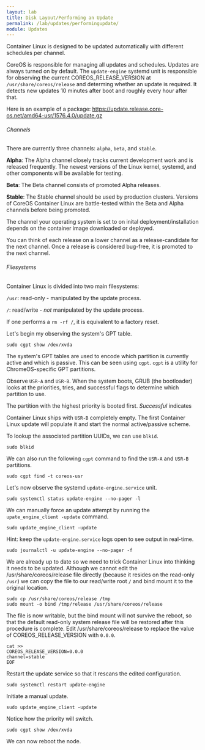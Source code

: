 ```yaml
---
layout: lab
title: Disk Layout/Performing an Update
permalink: /lab/updates/performingupdate/
module: Updates
---
```


Container Linux is designed to be updated automatically with different schedules per channel.

CoreOS is responsible for managing all updates and schedules. Updates are always turned on by default. The `update-engine` systemd unit is responsible for observing the current COREOS_RELEASE_VERSION at `/usr/share/coreos/release` and determing whether an update is required. It detects new updates 10 minutes after boot and roughly every hour after that.

Here is an example of a package: https://update.release.core-os.net/amd64-usr/1576.4.0/update.gz

###### Channels

There are currently three channels: `alpha`, `beta`, and `stable`.

__Alpha__: The Alpha channel closely tracks current development work and is released frequently. The newest versions of the Linux kernel, systemd, and other components will be available for testing.

__Beta__: The Beta channel consists of promoted Alpha releases.

__Stable__: The Stable channel should be used by production clusters. Versions of CoreOS Container Linux are battle-tested within the Beta and Alpha channels before being promoted.

The channel your operating system is set to on inital deployment/installation depends on the container image downloaded or deployed.

You can think of each release on a lower channel as a release-candidate for the next channel. Once a release is considered bug-free, it is promoted to the next channel.

###### Filesystems

Container Linux is divided into two main filesystems:

`/usr`: read-only - manipulated by the update process.

`/`: read/write - *not* manipulated by the update process.

If one performs a `rm -rf /`, it is equivalent to a factory reset.

Let's begin my observing the system's GPT table.

```
sudo cgpt show /dev/xvda
```

The system's GPT tables are used to encode which partition is currently active and which is passive. This can be seen using `cgpt`. `cgpt` is a utility for ChromeOS-specific GPT partitions.

Observe `USR-A` and `USR-B`. When the system boots, GRUB (the bootloader) looks at the priorities, tries, and successful flags to determine which partition to use.

The partition with the highest priority is booted first. *Successful* indicates

Container Linux ships with `USR-B` completely empty.  The first Container Linux update will populate it and start the normal active/passive scheme.

To lookup the associated partition UUIDs, we can use `blkid`.

```
sudo blkid
```

We can also run the following `cgpt` command to find the `USR-A` and `USR-B` partitions.

```
sudo cgpt find -t coreos-usr
```

Let's now observe the systemd `update-engine.service` unit.

```
sudo systemctl status update-engine --no-pager -l
```

We can manually force an update attempt by running the `upate_engine_client -update` command.

```
sudo update_engine_client -update
```

Hint: keep the `update-engine.service` logs open to see output in real-time.

```
sudo journalctl -u update-engine --no-pager -f
```

We are already up to date so we need to trick Container Linux into thinking it needs to be updated.
Although we cannot edit the /usr/share/coreos/release file directly (because it resides on the read-only `/usr`) we can copy the file to our read/write root `/` and bind mount it to the original location.

```
sudo cp /usr/share/coreos/release /tmp
sudo mount -o bind /tmp/release /usr/share/coreos/release
```

The file is now writable, but the bind mount will not survive the reboot, so that the default read-only system release file will be restored after this procedure is complete. Edit /usr/share/coreos/release to replace the value of COREOS_RELEASE_VERSION with `0.0.0`.

```
cat >>
COREOS_RELEASE_VERSION=0.0.0
channel=stable
EOF
```

Restart the update service so that it rescans the edited configuration.

```
sudo systemctl restart update-engine
```

Initiate a manual update.

```
sudo update_engine_client -update
```

Notice how the priority will switch.

```
sudo cgpt show /dev/xvda
```

We can now reboot the node.
